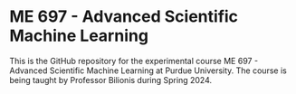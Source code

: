 # ME 697 - Advanced Scientific Machine Learning

This is the GitHub repository for the experimental course ME 697 - Advanced Scientific Machine Learning at Purdue University.
The course is being taught by Professor Bilionis during Spring 2024.


